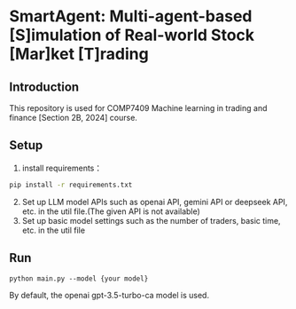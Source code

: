 # SmartAgent: Multi-agent-based [S]imulation of Real-world Stock [Mar]ket [T]rading

## Introduction
This repository is used for COMP7409 Machine learning in trading and finance [Section 2B, 2024] course.

## Setup

1. install requirements：

```bash
pip install -r requirements.txt
```

2. Set up LLM model APIs such as openai API, gemini API or deepseek API, etc. in the util file.(The given API is not available)
3. Set up basic model settings such as the number of traders, basic time, etc. in the util file

## Run

```
python main.py --model {your model}
```

By default, the openai gpt-3.5-turbo-ca model is used.
